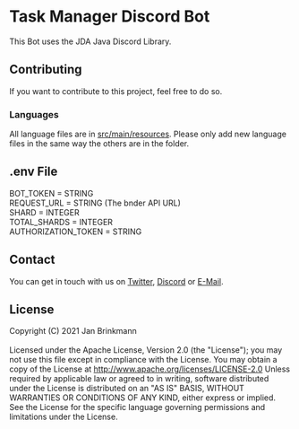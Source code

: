 # Task Manager Discord Bot

This Bot uses the JDA Java Discord Library.

## Contributing

If you want to contribute to this project, feel free to do so.

### Languages

All language files are
in [src/main/resources](https://github.com/bndernet/TaskManagerDiscordBot/tree/master/src/main/resources). Please only
add new language files in the same way the others are in the folder.

## .env File

BOT_TOKEN = STRING<br>
REQUEST_URL = STRING (The bnder API URL)<br>
SHARD = INTEGER<br>
TOTAL_SHARDS = INTEGER<br>
AUTHORIZATION_TOKEN = STRING<br>

## Contact

You can get in touch with us on [Twitter](https://twitter.com/bnderde), [Discord](https://bnder.de/discord)
or [E-Mail](mailto:support@bnder.de).

## License

Copyright (C) 2021 Jan Brinkmann <br>
<br>
Licensed under the Apache License, Version 2.0 (the "License"); you may not use this file except in compliance with the
License. You may obtain a copy of the License at http://www.apache.org/licenses/LICENSE-2.0 Unless required by
applicable law or agreed to in writing, software distributed under the License is distributed on an "AS IS" BASIS,
WITHOUT WARRANTIES OR CONDITIONS OF ANY KIND, either express or implied. See the License for the specific language
governing permissions and limitations under the License.
